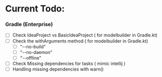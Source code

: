 # Current Todo:
### Gradle (Enterprise) 
- [ ] Check IdeaProject vs BasicIdeaProject ( for modelbuilder in Gradle.kt)
- [ ] Check the withArguments method ( for modelbuilder in Gradle.kt)
    - [ ] "--no-build"
    - [ ] "--no-daemon"
    - [ ] "--offline"
- [ ] Check Missing dependencies for tasks ( mimic intellij ) 
- [ ] Handling missing dependencies with warn()
